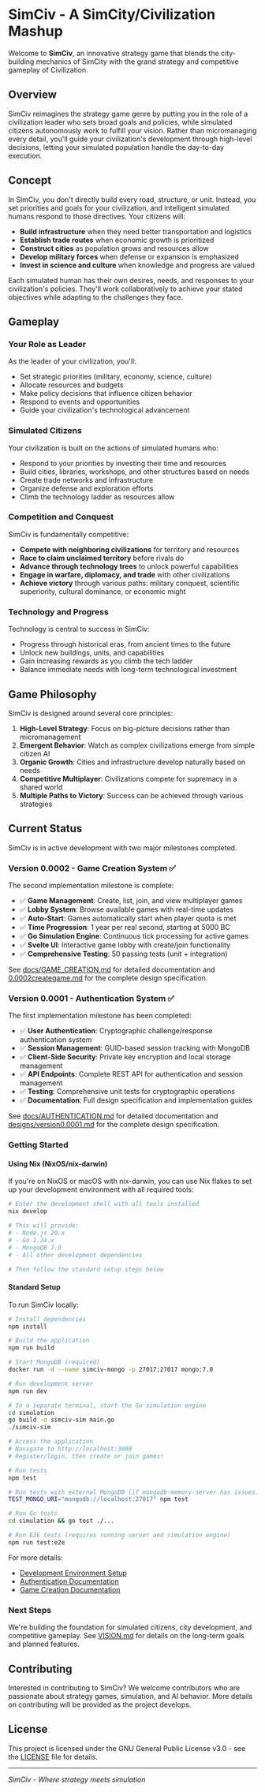 # SimCiv - A SimCity/Civilization Mashup

Welcome to **SimCiv**, an innovative strategy game that blends the city-building mechanics of SimCity with the grand strategy and competitive gameplay of Civilization.

## Overview

SimCiv reimagines the strategy game genre by putting you in the role of a civilization leader who sets broad goals and policies, while simulated citizens autonomously work to fulfill your vision. Rather than micromanaging every detail, you'll guide your civilization's development through high-level decisions, letting your simulated population handle the day-to-day execution.

## Concept

In SimCiv, you don't directly build every road, structure, or unit. Instead, you set priorities and goals for your civilization, and intelligent simulated humans respond to those directives. Your citizens will:

- **Build infrastructure** when they need better transportation and logistics
- **Establish trade routes** when economic growth is prioritized
- **Construct cities** as population grows and resources allow
- **Develop military forces** when defense or expansion is emphasized
- **Invest in science and culture** when knowledge and progress are valued

Each simulated human has their own desires, needs, and responses to your civilization's policies. They'll work collaboratively to achieve your stated objectives while adapting to the challenges they face.

## Gameplay

### Your Role as Leader

As the leader of your civilization, you'll:

- Set strategic priorities (military, economy, science, culture)
- Allocate resources and budgets
- Make policy decisions that influence citizen behavior
- Respond to events and opportunities
- Guide your civilization's technological advancement

### Simulated Citizens

Your civilization is built on the actions of simulated humans who:

- Respond to your priorities by investing their time and resources
- Build cities, libraries, workshops, and other structures based on needs
- Create trade networks and infrastructure
- Organize defense and exploration efforts
- Climb the technology ladder as resources allow

### Competition and Conquest

SimCiv is fundamentally competitive:

- **Compete with neighboring civilizations** for territory and resources
- **Race to claim unclaimed territory** before rivals do
- **Advance through technology trees** to unlock powerful capabilities
- **Engage in warfare, diplomacy, and trade** with other civilizations
- **Achieve victory** through various paths: military conquest, scientific superiority, cultural dominance, or economic might

### Technology and Progress

Technology is central to success in SimCiv:

- Progress through historical eras, from ancient times to the future
- Unlock new buildings, units, and capabilities
- Gain increasing rewards as you climb the tech ladder
- Balance immediate needs with long-term technological investment

## Game Philosophy

SimCiv is designed around several core principles:

1. **High-Level Strategy**: Focus on big-picture decisions rather than micromanagement
2. **Emergent Behavior**: Watch as complex civilizations emerge from simple citizen AI
3. **Organic Growth**: Cities and infrastructure develop naturally based on needs
4. **Competitive Multiplayer**: Civilizations compete for supremacy in a shared world
5. **Multiple Paths to Victory**: Success can be achieved through various strategies

## Current Status

SimCiv is in active development with two major milestones completed.

### Version 0.0002 - Game Creation System ✅

The second implementation milestone is complete:

- ✅ **Game Management**: Create, list, join, and view multiplayer games
- ✅ **Lobby System**: Browse available games with real-time updates
- ✅ **Auto-Start**: Games automatically start when player quota is met
- ✅ **Time Progression**: 1 year per real second, starting at 5000 BC
- ✅ **Go Simulation Engine**: Continuous tick processing for active games
- ✅ **Svelte UI**: Interactive game lobby with create/join functionality
- ✅ **Comprehensive Testing**: 50 passing tests (unit + integration)

See [docs/GAME_CREATION.md](docs/GAME_CREATION.md) for detailed documentation and [0.0002creategame.md](0.0002creategame.md) for the complete design specification.

### Version 0.0001 - Authentication System ✅

The first implementation milestone has been completed:

- ✅ **User Authentication**: Cryptographic challenge/response authentication system
- ✅ **Session Management**: GUID-based session tracking with MongoDB
- ✅ **Client-Side Security**: Private key encryption and local storage management
- ✅ **API Endpoints**: Complete REST API for authentication and session management
- ✅ **Testing**: Comprehensive unit tests for cryptographic operations
- ✅ **Documentation**: Full design specification and implementation guides

See [docs/AUTHENTICATION.md](docs/AUTHENTICATION.md) for detailed documentation and [designs/version0.0001.md](designs/version0.0001.md) for the complete design specification.

### Getting Started

#### Using Nix (NixOS/nix-darwin)

If you're on NixOS or macOS with nix-darwin, you can use Nix flakes to set up your development environment with all required tools:

```bash
# Enter the development shell with all tools installed
nix develop

# This will provide:
# - Node.js 20.x
# - Go 1.24.x
# - MongoDB 7.0
# - All other development dependencies

# Then follow the standard setup steps below
```

#### Standard Setup

To run SimCiv locally:

```bash
# Install dependencies
npm install

# Build the application
npm run build

# Start MongoDB (required)
docker run -d --name simciv-mongo -p 27017:27017 mongo:7.0

# Run development server
npm run dev

# In a separate terminal, start the Go simulation engine
cd simulation
go build -o simciv-sim main.go
./simciv-sim

# Access the application
# Navigate to http://localhost:3000
# Register/login, then create or join games!

# Run tests
npm test

# Run tests with external MongoDB (if mongodb-memory-server has issues)
TEST_MONGO_URI="mongodb://localhost:27017" npm test

# Run Go tests
cd simulation && go test ./...

# Run E2E tests (requires running server and simulation engine)
npm run test:e2e
```

For more details:
- [Development Environment Setup](docs/DEVELOPMENT.md)
- [Authentication Documentation](docs/AUTHENTICATION.md)
- [Game Creation Documentation](docs/GAME_CREATION.md)

### Next Steps

We're building the foundation for simulated citizens, city development, and competitive gameplay. See [VISION.md](VISION.md) for details on the long-term goals and planned features.

## Contributing

Interested in contributing to SimCiv? We welcome contributors who are passionate about strategy games, simulation, and AI behavior. More details on contributing will be provided as the project develops.

## License

This project is licensed under the GNU General Public License v3.0 - see the [LICENSE](LICENSE) file for details.

---

*SimCiv - Where strategy meets simulation*

